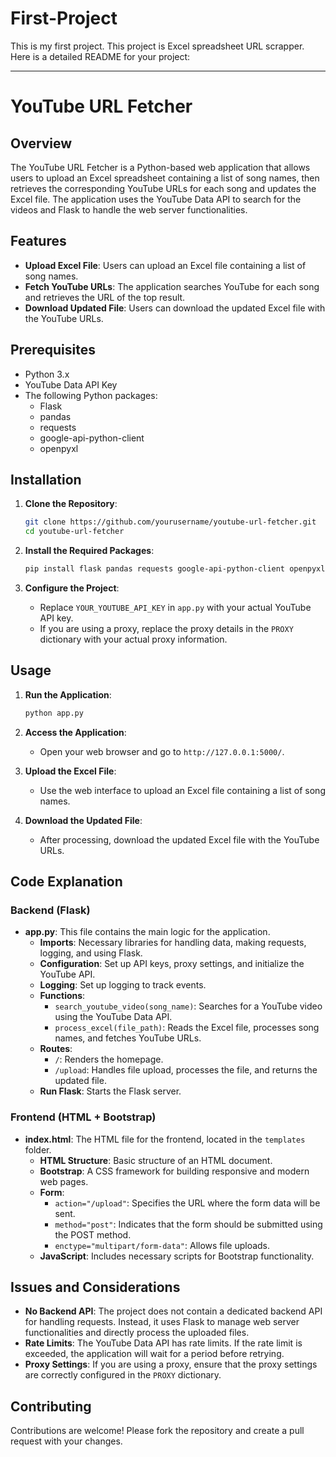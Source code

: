 # First-Project
This is my first project. This project is Excel spreadsheet URL scrapper.
Here is a detailed README for your project:

---

# YouTube URL Fetcher

## Overview

The YouTube URL Fetcher is a Python-based web application that allows users to upload an Excel spreadsheet containing a list of song names, then retrieves the corresponding YouTube URLs for each song and updates the Excel file. The application uses the YouTube Data API to search for the videos and Flask to handle the web server functionalities.

## Features

- **Upload Excel File**: Users can upload an Excel file containing a list of song names.
- **Fetch YouTube URLs**: The application searches YouTube for each song and retrieves the URL of the top result.
- **Download Updated File**: Users can download the updated Excel file with the YouTube URLs.

## Prerequisites

- Python 3.x
- YouTube Data API Key
- The following Python packages:
  - Flask
  - pandas
  - requests
  - google-api-python-client
  - openpyxl

## Installation

1. **Clone the Repository**:
    ```sh
    git clone https://github.com/yourusername/youtube-url-fetcher.git
    cd youtube-url-fetcher
    ```

2. **Install the Required Packages**:
    ```sh
    pip install flask pandas requests google-api-python-client openpyxl
    ```

3. **Configure the Project**:
    - Replace `YOUR_YOUTUBE_API_KEY` in `app.py` with your actual YouTube API key.
    - If you are using a proxy, replace the proxy details in the `PROXY` dictionary with your actual proxy information.

## Usage

1. **Run the Application**:
    ```sh
    python app.py
    ```

2. **Access the Application**:
    - Open your web browser and go to `http://127.0.0.1:5000/`.

3. **Upload the Excel File**:
    - Use the web interface to upload an Excel file containing a list of song names.

4. **Download the Updated File**:
    - After processing, download the updated Excel file with the YouTube URLs.

## Code Explanation

### Backend (Flask)

- **app.py**: This file contains the main logic for the application.
  - **Imports**: Necessary libraries for handling data, making requests, logging, and using Flask.
  - **Configuration**: Set up API keys, proxy settings, and initialize the YouTube API.
  - **Logging**: Set up logging to track events.
  - **Functions**:
    - `search_youtube_video(song_name)`: Searches for a YouTube video using the YouTube Data API.
    - `process_excel(file_path)`: Reads the Excel file, processes song names, and fetches YouTube URLs.
  - **Routes**:
    - `/`: Renders the homepage.
    - `/upload`: Handles file upload, processes the file, and returns the updated file.
  - **Run Flask**: Starts the Flask server.

### Frontend (HTML + Bootstrap)

- **index.html**: The HTML file for the frontend, located in the `templates` folder.
  - **HTML Structure**: Basic structure of an HTML document.
  - **Bootstrap**: A CSS framework for building responsive and modern web pages.
  - **Form**:
    - `action="/upload"`: Specifies the URL where the form data will be sent.
    - `method="post"`: Indicates that the form should be submitted using the POST method.
    - `enctype="multipart/form-data"`: Allows file uploads.
  - **JavaScript**: Includes necessary scripts for Bootstrap functionality.

## Issues and Considerations

- **No Backend API**: The project does not contain a dedicated backend API for handling requests. Instead, it uses Flask to manage web server functionalities and directly process the uploaded files.
- **Rate Limits**: The YouTube Data API has rate limits. If the rate limit is exceeded, the application will wait for a period before retrying.
- **Proxy Settings**: If you are using a proxy, ensure that the proxy settings are correctly configured in the `PROXY` dictionary.

## Contributing

Contributions are welcome! Please fork the repository and create a pull request with your changes. 
